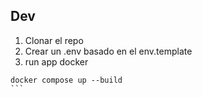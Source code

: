 ##  Dev

1. Clonar el repo
2. Crear un .env basado en el env.template
3. run app docker
````
docker compose up --build
```